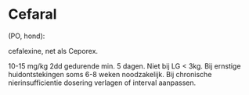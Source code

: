 # Cefaral

(PO, hond):

cefalexine, net als Ceporex.

10-15 mg/kg 2dd gedurende min. 5 dagen. Niet bij LG < 3kg. Bij ernstige huidontstekingen soms 6-8 weken noodzakelijk. Bij chronische nierinsufficientie dosering verlagen of interval aanpassen.
